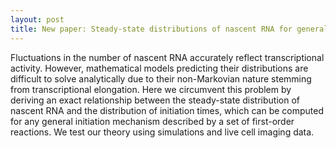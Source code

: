 ```yaml
---
layout: post
title: New paper: Steady-state distributions of nascent RNA for general initiation mechanisms
---
```


Fluctuations in the number of nascent RNA accurately reflect transcriptional activity. However, mathematical models predicting their distributions are difficult to solve analytically due to their non-Markovian nature stemming from transcriptional elongation. Here we circumvent this problem by deriving an exact relationship between the steady-state distribution of nascent RNA and the distribution of initiation times, which can be computed for any general initiation mechanism described by a set of first-order reactions. We test our theory using simulations and live cell imaging data.
